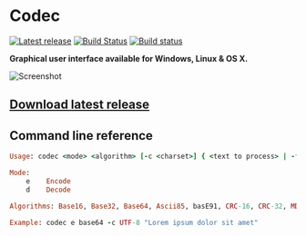 Codec
=====

[![Latest release](https://img.shields.io/github/release/Albertus82/Codec.svg)](https://github.com/Albertus82/Codec/releases/latest)
[![Build Status](https://travis-ci.org/Albertus82/Codec.svg?branch=master)](https://travis-ci.org/Albertus82/Codec)
[![Build status](https://ci.appveyor.com/api/projects/status/github/Albertus82/Codec?branch=master&svg=true)](https://ci.appveyor.com/project/Albertus82/Codec)

**Graphical user interface available for Windows, Linux & OS X.**

![Screenshot](https://user-images.githubusercontent.com/8672431/27011383-cbf09962-4eba-11e7-9c7e-24215c5e06e4.png)

## [Download latest release](https://github.com/Albertus82/Codec/releases/latest)

## Command line reference

```ruby
Usage: codec <mode> <algorithm> [-c <charset>] { <text to process> | -f <source file> <destination file> }

Mode:
    e    Encode
    d    Decode

Algorithms: Base16, Base32, Base64, Ascii85, basE91, CRC-16, CRC-32, MD2, MD4, MD5, SHA-1, SHA-256, SHA-384, SHA-512

Example: codec e base64 -c UTF-8 "Lorem ipsum dolor sit amet"
```
